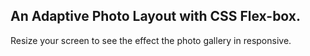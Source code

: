 ## An Adaptive Photo Layout with CSS Flex-box.
Resize your screen to see the effect the photo gallery in responsive.

